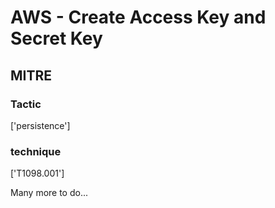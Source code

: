 # AWS - Create Access Key and Secret Key

## MITRE

### Tactic
['persistence']

### technique
['T1098.001']

Many more to do...
